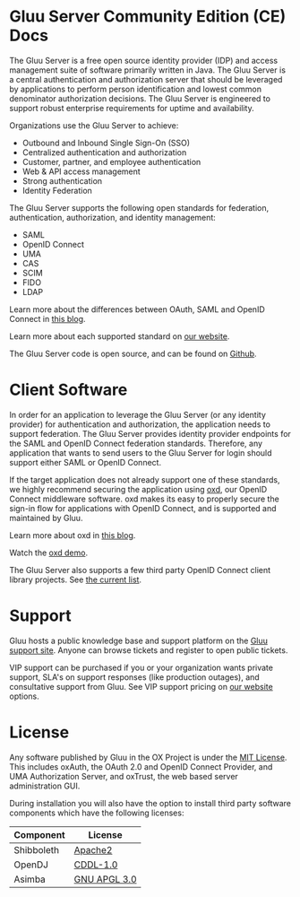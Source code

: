# Gluu Server Community Edition (CE) Docs
The Gluu Server is a free open source identity provider (IDP) and access management suite of software primarily written in Java. The Gluu Server is a central authentication and authorization server that should be leveraged by applications to perform person identification and lowest common denominator authorization decisions. The Gluu Server is engineered to support robust enterprise requirements for uptime and availability.

Organizations use the Gluu Server to achieve:       

- Outbound and Inbound Single Sign-On (SSO)          
- Centralized authentication and authorization          
- Customer, partner, and employee authentication          
- Web & API access management          
- Strong authentication          
- Identity Federation          

The Gluu Server supports the following open standards for federation, authentication, authorization, and identity management:
     
- SAML      
- OpenID Connect     
- UMA     
- CAS       
- SCIM        
- FIDO       
- LDAP         

Learn more about the differences between OAuth, SAML and OpenID Connect in [this blog](https://www.gluu.org/blog/oauth-vs-saml-vs-openid-connect/).

Learn more about each supported standard on [our website](https://www.gluu.org/resources/documents/#standards). 

The Gluu Server code is open source, and can be found on [Github](github.com/GluuFederation/).

# Client Software
In order for an application to leverage the Gluu Server (or any identity provider) for authentication and authorization, the application needs to support federation. The Gluu Server provides identity provider endpoints for the SAML and OpenID Connect federation standards. Therefore, any application that wants to send users to the Gluu Server for login should support either SAML or OpenID Connect. 

If the target application does not already support one of these standards, we highly recommend securing the application using [oxd](http://oxd.gluu.org), our OpenID Connect middleware software. oxd makes its easy to properly secure the sign-in flow for applications with OpenID Connect, and is supported and maintained by Gluu. 

Learn more about oxd in [this blog](https://www.gluu.org/blog/secure-web-apps-openid-connect-oxd/). 

Watch the [oxd demo](http://gluu.co/oxd-demo). 

The Gluu Server also supports a few third party OpenID Connect client library projects. See [the current list](https://www.gluu.org/blog/limiting-openid-connect-community-client-support/). 

# Support

Gluu hosts a public knowledge base and support platform on the [Gluu support site](http://support.gluu.org). Anyone can browse tickets and register to open public tickets. 

VIP support can be purchased if you or your organization wants private support, SLA's on support responses (like production outages), and consultative support from Gluu. See VIP support pricing on [our website](gluu.org/pricing) options.

# License
Any software published by Gluu in the OX Project is under the [MIT License](http://opensource.org/licenses/MIT). This includes oxAuth, the OAuth 2.0 and OpenID Connect Provider, and UMA Authorization Server, and oxTrust, the web based server administration GUI.

During installation you will also have the option to install third party software components which have the following licenses:

|	Component	|	License	|
|-----------------------|---------------|
|	Shibboleth  |	[Apache2](http://www.apache.org/licenses/LICENSE-2.0)|
|	OpenDJ		|[CDDL-1.0](http://opensource.org/licenses/CDDL-1.0)|
|	Asimba		|	[GNU APGL 3.0](http://www.gnu.org/licenses/agpl-3.0.html)|


